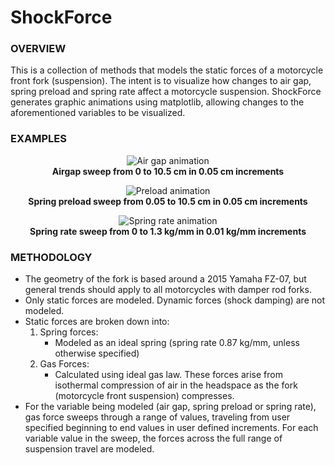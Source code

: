 # ShockForce
### OVERVIEW
This is a collection of methods that models the static forces of a motorcycle front fork (suspension).  The intent is to visualize how changes to air gap, spring preload and spring rate affect a motorcycle suspension. ShockForce generates graphic animations using matplotlib, allowing changes to the aforementioned variables to be visualized. 

### EXAMPLES
<p align="center">
  <img src=https://user-images.githubusercontent.com/87097441/124851501-81eeed00-df57-11eb-8caf-3ec4f25d9536.gif alt="Air gap animation"><br>
  <b>Airgap sweep from 0 to 10.5 cm in 0.05 cm increments</b><br>
</p>

<p align="center">
  <img src=https://user-images.githubusercontent.com/87097441/124851507-85827400-df57-11eb-9aae-0cd5bf845540.gif alt="Preload animation"><br>
  <b>Spring preload sweep from 0.05 to 10.5 cm in 0.05 cm increments</b><br>
</p>

<p align="center">
  <img src=https://user-images.githubusercontent.com/87097441/124851515-887d6480-df57-11eb-964a-68bdb8243d65.gif alt="Spring rate animation"><br>
  <b>Spring rate sweep from 0 to 1.3 kg/mm in 0.01 kg/mm increments</b><br>
</p>

### METHODOLOGY
* The geometry of the fork is based around a 2015 Yamaha FZ-07, but general trends should apply to all motorcycles with damper rod forks.
* Only static forces are modeled.  Dynamic forces (shock damping) are not modeled.
* Static forces are broken down into:
  1. Spring forces:
      * Modeled as an ideal spring (spring rate 0.87 kg/mm, unless otherwise specified)
  2. Gas Forces:
      * Calculated using ideal gas law.  These forces arise from isothermal compression of air in the headspace as the fork (motorcycle front suspension) compresses.
* For the variable being modeled (air gap, spring preload or spring rate), gas force sweeps through a range of values, traveling from user specified beginning to end values in user defined increments.  For each variable value in the sweep, the forces across the full range of suspension travel are modeled.

